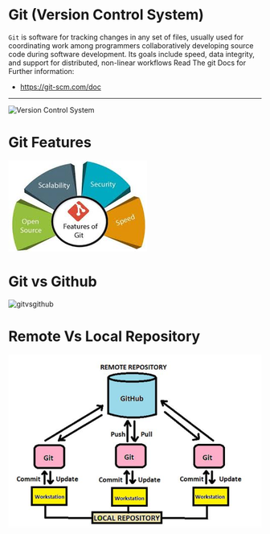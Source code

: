 # Git (Version Control System)

`Git` is software for tracking changes in any set of files, usually used for coordinating work among programmers collaboratively developing source code during software development. Its goals include speed, data integrity, and support for distributed, non-linear workflows
Read The git Docs for Further information:

- https://git-scm.com/doc

---

![Version Control System](/git.png)

# Git Features

![features](./GitBasics/gitbenefits.jpg)

# Git vs Github

![gitvsgithub](/gitvsgithubpng.png)

# Remote Vs Local Repository

![gitvsgithub](/GitBasics/gitandgithubrepo.png)

